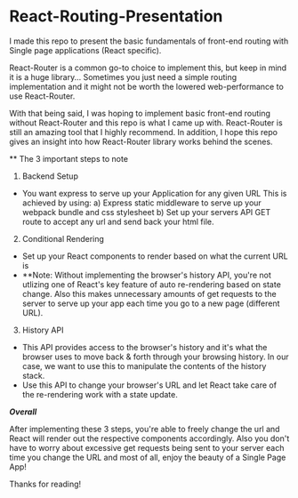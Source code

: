 # React-Routing-Presentation

I made this repo to present the basic fundamentals of front-end routing with Single page applications (React specific).

React-Router is a common go-to choice to implement this, but keep in mind it is a huge library... Sometimes you just need a simple routing implementation and it might not be worth the lowered web-performance to use React-Router.

With that being said, I was hoping to implement basic front-end routing without React-Router and this repo is what I came up with. React-Router is still an amazing tool that I highly recommend. In addition, I hope this repo gives an insight into how React-Router library works behind the scenes.

\*\* The 3 important steps to note

1. Backend Setup

- You want express to serve up your Application for any given URL
  This is achieved by using:
  a) Express static middleware to serve up your webpack bundle and css stylesheet
  b) Set up your servers API GET route to accept any url and send back your html file.

2. Conditional Rendering

- Set up your React components to render based on what the current URL is
- \*\*Note: Without implementing the browser's history API, you're not utlizing one of React's key feature of auto re-rendering based on state change. Also this makes unnecessary amounts of get requests to the server to serve up your app each time you go to a new page (different URL).

3. History API

- This API provides access to the browser's history and it's what the browser uses to move back & forth through your browsing history. In our case, we want to use this to manipulate the contents of the history stack.
- Use this API to change your browser's URL and let React take care of the re-rendering work with a state update.

**_Overall_**

After implementing these 3 steps, you're able to freely change the url and React will render out the respective components accordingly. Also you don't have to worry about excessive get requests being sent to your server each time you change the URL and most of all, enjoy the beauty of a Single Page App!

Thanks for reading!
